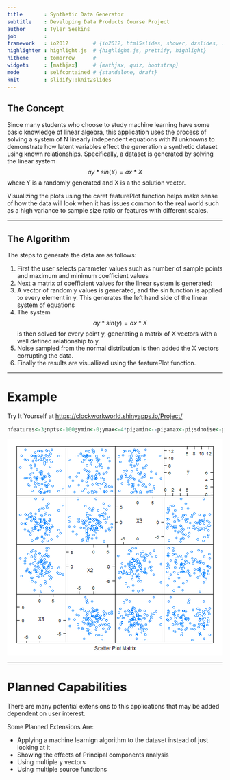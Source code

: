 ```yaml
---
title       : Synthetic Data Generator
subtitle    : Developing Data Products Course Project
author      : Tyler Seekins
job         : 
framework   : io2012        # {io2012, html5slides, shower, dzslides, ...}
highlighter : highlight.js  # {highlight.js, prettify, highlight}
hitheme     : tomorrow      # 
widgets     : [mathjax]     # {mathjax, quiz, bootstrap}
mode        : selfcontained # {standalone, draft}
knit        : slidify::knit2slides
---
```


## The Concept

Since many students who choose to study machine learning have some basic knowledge of linear algebra, this application uses the process of solving a system of N linearly independent equations with N unknowns to demonstrate how latent variables effect the generation a synthetic dataset using known relationships. Specifically, a dataset is generated by solving the linear system $$ay*sin(Y)=ax*X$$ where Y is a randomly generated and X is a the solution vector.

Visualizing the plots using the caret featurePlot function helps make sense of how the data will look when it has issues common to the real world such as a high variance to sample size ratio or features with different scales. 

---

## The Algorithm

The steps to generate the data are as follows:

1. First the user selects parameter values such as number of sample points and maximum and minimum coefficient values 
2. Next a matrix of coefficient values for the linear system is generated:
3. A vector of random y values is generated, and the sin function is applied to every element in y. This generates the left hand side of the linear system of equations
4. The system $$ay*sin(y)=ax*X$$ is then solved for every point y, generating a matrix of X vectors with a well defined relationship to y.
5. Noise sampled from the normal distribution is then added the X vectors corrupting the data.
6. Finally the results are visuallized using the featurePlot function.

---

# Example

Try It Yourself at https://clockworkworld.shinyapps.io/Project/


```r
nfeatures<-3;npts<-100;ymin<-0;ymax<-4*pi;amin<--pi;amax<-pi;sdnoise<-pi
```

![plot of chunk unnamed-chunk-2](assets/fig/unnamed-chunk-2-1.png)


---

# Planned Capabilities

There are many potential extensions to this applications that may be added dependent on user interest.

Some Planned Extensions Are:

* Applying a machine learnign algorithm to the dataset instead of just looking at it
* Showing the effects of Principal components analysis
* Using multiple y vectors
* Using multiple source functions

